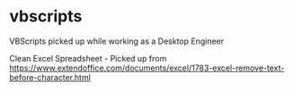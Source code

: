 # vbscripts
VBScripts picked up while working as a Desktop Engineer

Clean Excel Spreadsheet - Picked up from https://www.extendoffice.com/documents/excel/1783-excel-remove-text-before-character.html 
